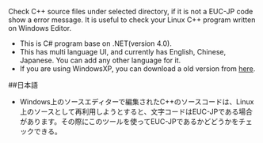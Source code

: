 Check C++ source files under selected directory, if it is not a EUC-JP code show a error message. It is useful to check your Linux C++ program written on Windows Editor.

- This is C# program base on .NET(version 4.0).
- This has multi language UI, and currently has English, Chinese, Japanese. You can add any other language for it.
- If you are using WindowsXP, you can download a old version from [here](http://www.infbj.com/?L=en-us&M=FreeSoftwares).

##日本語
- Windows上のソースエディターで編集されたC++のソースコードは、Linux上のソースとして再利用しようとすると、文字コードはEUC-JPである場合があります。その際にこのツールを使ってEUC-JPであるかどどうかをチェックできる。
